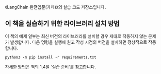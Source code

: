 《LangChain 완전입문(가제)》의 실습 코드 저장소입니다.


## 이 책을 실습하기 위한 라이브러리 설치 방법

이 책의 예제 일부는 최신 버전의 라이브러리를 설치할 경우 제대로 작동하지 않는 문제가 발생합니다.
다음 명령을 실행해 원고 작성 시점의 버전을 설치하면 정상적으로 작동합니다.

```
python3 -m pip install -r requirements.txt
```

자세한 방법은 책의 1.4절 '실습 준비'를 참고합니다.

